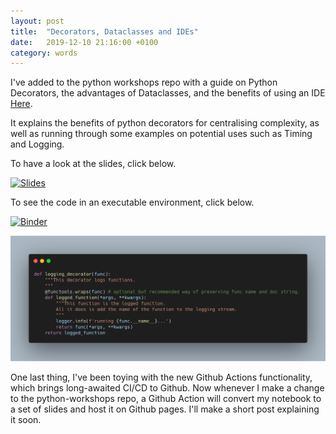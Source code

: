 ```yaml
---
layout: post
title:  "Decorators, Dataclasses and IDEs"
date:   2019-12-10 21:16:00 +0100
category: words
---
```


[repo-link]: https://github.com/DanielTemesgen/python-workshops

[binder-link]: https://mybinder.org/v2/gh/DanielTemesgen/python-workshops/master?urlpath=lab/tree/decorators-dataclasses-ides/decorators-dataclasses-ides.ipynb

[slides-link]: https://danieltemesgen.github.io/python-workshops/decorators-dataclasses-ides/#/

I've added to the python workshops repo with a guide on Python Decorators, the advantages of Dataclasses, and the benefits of using an IDE [Here][repo-link].

It explains the benefits of python decorators for centralising complexity, as well as running through some examples on potential uses such as Timing and Logging.

To have a look at the slides, click below.

[![Slides](https://img.shields.io/badge/Launch-Slides-brightgreen)][slides-link]

To see the code in an executable environment, click below.

[![Binder](https://mybinder.org/badge_logo.svg)][binder-link]

![code-preview](/../assets/images/decorators-dataclasses-IDEs-preview.png)

One last thing, I've been toying with the new Github Actions functionality, which brings long-awaited CI/CD to Github. Now whenever I make a change to the python-workshops repo, a Github Action will convert my notebook to a set of slides and host it on Github pages. I'll make a short post explaining it soon.
